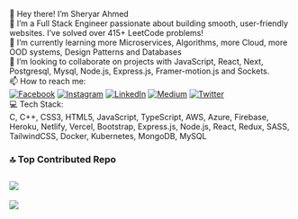 👋 Hey there! I’m Sheryar Ahmed <br/>
👀 I’m a Full Stack Engineer passionate about building smooth, user-friendly websites. I’ve solved over 415+ LeetCode problems! <br/>
🌱 I’m currently learning more Microservices, Algorithms, more Cloud, more OOD systems, Design Patterns and Databases<br/>
💞️ I’m looking to collaborate on projects with JavaScript, React, Next, Postgresql, Mysql, Node.js, Express.js, Framer-motion.js and Sockets. <br/>
📫 How to reach me: <br/>
[![Facebook](https://img.shields.io/badge/Facebook-%231877F2.svg?logo=Facebook&logoColor=white)](https://facebook.com/sheryarahmedse) [![Instagram](https://img.shields.io/badge/Instagram-%23E4405F.svg?logo=Instagram&logoColor=white)](https://instagram.com/blackhatshoo) [![LinkedIn](https://img.shields.io/badge/LinkedIn-%230077B5.svg?logo=linkedin&logoColor=white)](https://linkedin.com/in/sheryar-ahmed) [![Medium](https://img.shields.io/badge/Medium-12100E?logo=medium&logoColor=white)](https://medium.com/@sheryarahmedsa) [![Twitter](https://img.shields.io/badge/Twitter-%231DA1F2.svg?logo=Twitter&logoColor=white)](https://twitter.com/Sheryar51365787) <br/>
💻 Tech Stack: <br/>
C, C++, CSS3, HTML5, JavaScript, TypeScript, AWS, Azure, Firebase, Heroku, Netlify, Vercel, Bootstrap, Express.js, Node.js, React, Redux, SASS, TailwindCSS, Docker, Kubernetes, MongoDB, MySQL <br/>
### 🔝 Top Contributed Repo <br/>
![](https://github-contributor-stats.vercel.app/api?username=sheryar-ahmed&limit=5&theme=onedark&combine_all_yearly_contributions=true) <br/>
---
[![](https://visitcount.itsvg.in/api?id=sheryar-ahmed&icon=0&color=0)](https://visitcount.itsvg.in) <br/>
